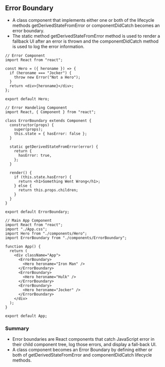 ## Error Boundary

- A class component that implements either one or both of the lifecycle methods getDerivedStateFromError or componentDidCatch becomes an error boundary.
- The static method getDerivedStateFromError method is used to render a fallback UI after an error is thrown and the componentDidCatch method is used to log the error information.

```JSX
// Error Component
import React from "react";

const Hero = ({ heroname }) => {
  if (heroname === "Jocker") {
    throw new Error("Not a Hero");
  }
  return <div>{heroname}</div>;
};

export default Hero;
```

```JSX
// Error Handeling Component
import React, { Component } from "react";

class ErrorBoundary extends Component {
  constructor(props) {
    super(props);
    this.state = { hasError: false };
  }

  static getDerivedStateFromError(error) {
    return {
      hasError: true,
    };
  }

  render() {
    if (this.state.hasError) {
      return <h1>Something Went Wrong</h1>;
    } else {
      return this.props.children;
    }
  }
}

export default ErrorBoundary;
```

```JSX
// Main App Component
import React from "react";
import "./App.css";
import Hero from "./components/Hero";
import ErrorBoundary from "./components/ErrorBoundary";

function App() {
  return (
    <div className="App">
      <ErrorBoundary>
        <Hero heroname="Iron Man" />
      </ErrorBoundary>
      <ErrorBoundary>
        <Hero heroname="Hulk" />
      </ErrorBoundary>
      <ErrorBoundary>
        <Hero heroname="Jocker" />
      </ErrorBoundary>
    </div>
  );
}

export default App;
```

### Summary

- Error boundaries are React components that catch JavaScript error in their child component tree, log those errors, and display a fall-back UI.
- A class component becomes an Error Boundary by defining either or both of getDerivedStateFromError and componentDidCatch lifecycle methods.
